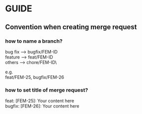 # GUIDE

## Convention when creating merge request

### how to name a branch?
bug fix --> bugfix/FEM-ID\
feature --> feat/FEM-ID\
others --> chore/FEM-ID\

e.g.\
feat/FEM-25, bugfix/FEM-26

### how to set title of merge request?
feat: [FEM-25]: Your content here\
bugfix: [FEM-26]: Your content here
